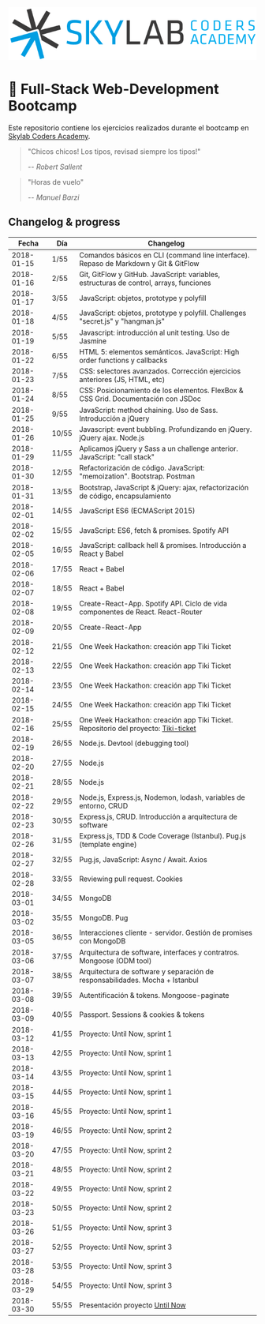 ![Skylab Coders Academy](skylab.png "Skylab Coders Academy")

🚀 Full-Stack Web-Development Bootcamp 
======================================

Este repositorio contiene los ejercicios realizados durante el bootcamp en [Skylab Coders Academy](http://www.skylabcoders.com/es).   

  

> "Chicos chicos! Los tipos, revisad siempre los tipos!"
>
> -- _Robert Sallent_  
  
> "Horas de vuelo"
>
> -- _Manuel Barzi_  
  

## Changelog & progress  


|   Fecha    | Día  |   Changelog     |
|------------|------|-----------------|
| 2018-01-15 | 1/55 | Comandos básicos en CLI (command line interface). Repaso de Markdown y Git & GitFlow |
| 2018-01-16 | 2/55 | Git, GitFlow y GitHub. JavaScript: variables, estructuras de control, arrays, funciones |
| 2018-01-17 | 3/55 | JavaScript: objetos, prototype y polyfill |
| 2018-01-18 | 4/55 | JavaScript: objetos, prototype y polyfill. Challenges "secret.js" y "hangman.js" |
| 2018-01-19 | 5/55 | Javascript: introducción al unit testing. Uso de Jasmine |
| 2018-01-22 | 6/55 | HTML 5: elementos semánticos. JavaScript: High order functions y callbacks |
| 2018-01-23 | 7/55 | CSS: selectores avanzados. Corrección ejercicios anteriores (JS, HTML, etc) |
| 2018-01-24 | 8/55 | CSS: Posicionamiento de los elementos. FlexBox & CSS Grid. Documentación con JSDoc |
| 2018-01-25 | 9/55 | JavaScript: method chaining. Uso de Sass. Introducción a jQuery |
| 2018-01-26 | 10/55 | Javascript: event bubbling. Profundizando en jQuery. jQuery ajax. Node.js |
| 2018-01-29 | 11/55 | Aplicamos jQuery y Sass a un challenge anterior. JavaScript: "call stack" |
| 2018-01-30 | 12/55 | Refactorización de código. JavaScript: "memoization". Bootstrap. Postman |
| 2018-01-31 | 13/55 | Bootstrap, JavaScript & jQuery: ajax, refactorización de código, encapsulamiento |
| 2018-02-01 | 14/55 | JavaScript ES6 (ECMAScript 2015) |
| 2018-02-02 | 15/55 | JavaScript: ES6, fetch & promises. Spotify API |
| 2018-02-05 | 16/55 | JavaScript: callback hell & promises. Introducción a React y Babel |
| 2018-02-06 | 17/55 | React + Babel |
| 2018-02-07 | 18/55 | React + Babel |
| 2018-02-08 | 19/55 | Create-React-App. Spotify API. Ciclo de vida componentes de React. React-Router |
| 2018-02-09 | 20/55 | Create-React-App |
| 2018-02-12 | 21/55 | One Week Hackathon: creación app Tiki Ticket |
| 2018-02-13 | 22/55 | One Week Hackathon: creación app Tiki Ticket |
| 2018-02-14 | 23/55 | One Week Hackathon: creación app Tiki Ticket |
| 2018-02-15 | 24/55 | One Week Hackathon: creación app Tiki Ticket |
| 2018-02-16 | 25/55 | One Week Hackathon: creación app Tiki Ticket. Repositorio del proyecto: [Tiki-ticket](https://github.com/didaquis/skylab-bootcamp-one-week-hackathon) |
| 2018-02-19 | 26/55 | Node.js. Devtool (debugging tool) |
| 2018-02-20 | 27/55 | Node.js |
| 2018-02-21 | 28/55 | Node.js |
| 2018-02-22 | 29/55 | Node.js, Express.js, Nodemon, lodash, variables de entorno, CRUD |
| 2018-02-23 | 30/55 | Express.js, CRUD. Introducción a arquitectura de software |
| 2018-02-26 | 31/55 | Express.js, TDD & Code Coverage (Istanbul). Pug.js (template engine) |
| 2018-02-27 | 32/55 | Pug.js, JavaScript: Async / Await. Axios |
| 2018-02-28 | 33/55 | Reviewing pull request. Cookies |
| 2018-03-01 | 34/55 | MongoDB |
| 2018-03-02 | 35/55 | MongoDB. Pug |
| 2018-03-05 | 36/55 | Interacciones cliente - servidor. Gestión de promises con MongoDB |
| 2018-03-06 | 37/55 | Arquitectura de software, interfaces y contratros. Mongoose (ODM tool) |
| 2018-03-07 | 38/55 | Arquitectura de software y separación de responsabilidades. Mocha + Istanbul |
| 2018-03-08 | 39/55 | Autentificación & tokens. Mongoose-paginate |
| 2018-03-09 | 40/55 | Passport. Sessions & cookies & tokens |
| 2018-03-12 | 41/55 | Proyecto: Until Now, sprint 1 |
| 2018-03-13 | 42/55 | Proyecto: Until Now, sprint 1 |
| 2018-03-14 | 43/55 | Proyecto: Until Now, sprint 1 |
| 2018-03-15 | 44/55 | Proyecto: Until Now, sprint 1 |
| 2018-03-16 | 45/55 | Proyecto: Until Now, sprint 1 |
| 2018-03-19 | 46/55 | Proyecto: Until Now, sprint 2 |
| 2018-03-20 | 47/55 | Proyecto: Until Now, sprint 2 |
| 2018-03-21 | 48/55 | Proyecto: Until Now, sprint 2 |
| 2018-03-22 | 49/55 | Proyecto: Until Now, sprint 2 |
| 2018-03-23 | 50/55 | Proyecto: Until Now, sprint 2 |
| 2018-03-26 | 51/55 | Proyecto: Until Now, sprint 3 |
| 2018-03-27 | 52/55 | Proyecto: Until Now, sprint 3 |
| 2018-03-28 | 53/55 | Proyecto: Until Now, sprint 3 |
| 2018-03-29 | 54/55 | Proyecto: Until Now, sprint 3 |
| 2018-03-30 | 55/55 | Presentación proyecto [Until Now](https://github.com/didaquis/until-now-frontend) |
